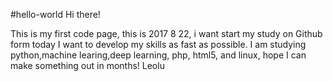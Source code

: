 #hello-world
Hi there!

This is my first code page, this is 2017 8 22, i want start my study on Github form today
I want to develop my skills as fast as possible.
I am studying python,machine learing,deep learning, php, html5, and linux, hope I can make something out in months!
Leolu
